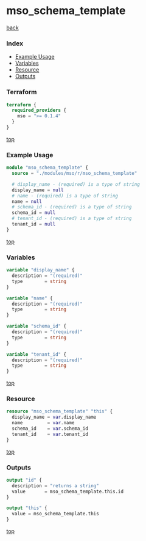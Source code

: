 # mso_schema_template

[back](../mso.md)

### Index

- [Example Usage](#example-usage)
- [Variables](#variables)
- [Resource](#resource)
- [Outputs](#outputs)

### Terraform

```terraform
terraform {
  required_providers {
    mso = ">= 0.1.4"
  }
}
```

[top](#index)

### Example Usage

```terraform
module "mso_schema_template" {
  source = "./modules/mso/r/mso_schema_template"

  # display_name - (required) is a type of string
  display_name = null
  # name - (required) is a type of string
  name = null
  # schema_id - (required) is a type of string
  schema_id = null
  # tenant_id - (required) is a type of string
  tenant_id = null
}
```

[top](#index)

### Variables

```terraform
variable "display_name" {
  description = "(required)"
  type        = string
}

variable "name" {
  description = "(required)"
  type        = string
}

variable "schema_id" {
  description = "(required)"
  type        = string
}

variable "tenant_id" {
  description = "(required)"
  type        = string
}
```

[top](#index)

### Resource

```terraform
resource "mso_schema_template" "this" {
  display_name = var.display_name
  name         = var.name
  schema_id    = var.schema_id
  tenant_id    = var.tenant_id
}
```

[top](#index)

### Outputs

```terraform
output "id" {
  description = "returns a string"
  value       = mso_schema_template.this.id
}

output "this" {
  value = mso_schema_template.this
}
```

[top](#index)